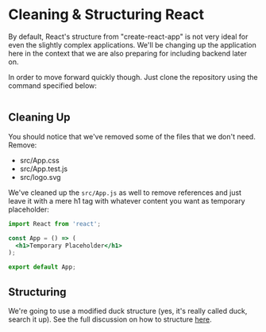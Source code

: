# Cleaning & Structuring React

By default, React's structure from "create-react-app" is not very ideal for even the slightly complex applications. We'll be changing up the application here in the context that we are also preparing for including backend later on.

In order to move forward quickly though. Just clone the repository using the command specified below:

```bash

```

## Cleaning Up

You should notice that we've removed some of the files that we don't need.
Remove:
- src/App.css
- src/App.test.js
- src/logo.svg

We've cleaned up the `src/App.js` as well to remove references and just leave it with a mere h1 tag with whatever content you want as temporary placeholder:

```jsx
import React from 'react';

const App = () => (
  <h1>Temporary Placeholder</h1>
);

export default App;
```

## Structuring

We're going to use a modified duck structure (yes, it's really called duck, search it up).
See the full discussion on how to structure [here](/modules/react-advanced/modified-duck-structure.md).